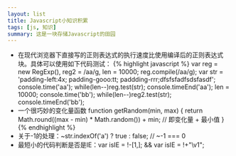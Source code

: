 ```yaml
---
layout: list
title: Javascript小知识积累
tags: [js, 知识]
summary: 这是一块存储Javascript的田园
---
```

* 在现代浏览器下直接写的正则表达式的执行速度比使用编译后的正则表达式块。具体可以使用如下代码测试：
{% highlight javascript %}
        var reg = new RegExp(), reg2 = /aa/g, len = 10000;
        reg.compile(/aa/g);
        var str = 'padding-left:4x; padding-gooo:tt; paddding-rrr;dfsfsfadfsdsfasdf';
        console.time('aa'); 
        while(len--)reg.test(str);
        console.timeEnd('aa');
        len = 10000;
        console.time('bb');
        while(len--)reg2.test(str);
        console.timeEnd('bb');
* 一个很巧妙的变化量函数
        function getRandom(min, max) {
            return Math.round((max - min) * Math.random()) + min; // 即变化量 + 最小值
        }
{% endhighlight %}
* 关于-1的处理：~str.indexOf('a') ? true : false; // ~-1 === 0
* 最短小的代码判断是否是IE：var isIE = !-[1,]; && var isIE = !+"\v1";
